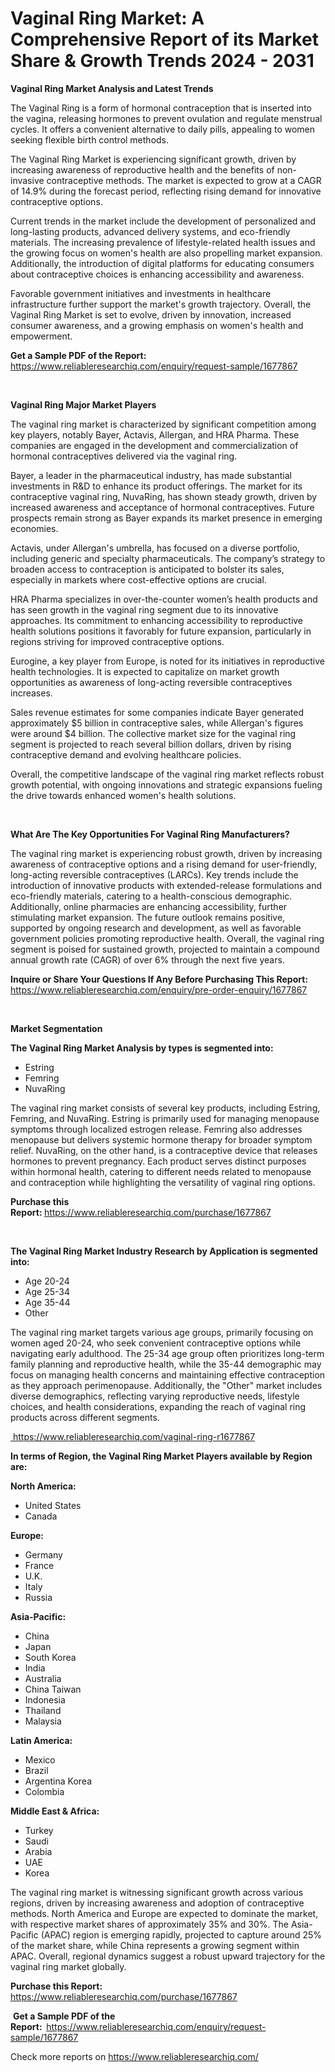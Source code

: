 <p><h1>Vaginal Ring Market: A Comprehensive Report of its Market Share & Growth Trends 2024 - 2031</h1></p><p><strong>Vaginal Ring Market Analysis and Latest Trends</strong></p>
<p><p>The Vaginal Ring is a form of hormonal contraception that is inserted into the vagina, releasing hormones to prevent ovulation and regulate menstrual cycles. It offers a convenient alternative to daily pills, appealing to women seeking flexible birth control methods.</p><p>The Vaginal Ring Market is experiencing significant growth, driven by increasing awareness of reproductive health and the benefits of non-invasive contraceptive methods. The market is expected to grow at a CAGR of 14.9% during the forecast period, reflecting rising demand for innovative contraceptive options. </p><p>Current trends in the market include the development of personalized and long-lasting products, advanced delivery systems, and eco-friendly materials. The increasing prevalence of lifestyle-related health issues and the growing focus on women's health are also propelling market expansion. Additionally, the introduction of digital platforms for educating consumers about contraceptive choices is enhancing accessibility and awareness. </p><p>Favorable government initiatives and investments in healthcare infrastructure further support the market's growth trajectory. Overall, the Vaginal Ring Market is set to evolve, driven by innovation, increased consumer awareness, and a growing emphasis on women's health and empowerment.</p></p>
<p><strong>Get a Sample PDF of the Report:&nbsp;</strong> <a href="https://www.reliableresearchiq.com/enquiry/request-sample/1677867?utm_campaign=1876&utm_medium=2&utm_source=Github&utm_content=ia&utm_term=28122024&utm_id=vaginal-ring">https://www.reliableresearchiq.com/enquiry/request-sample/1677867</a></p>
<p>&nbsp;</p>
<p><strong>Vaginal Ring Major Market Players</strong></p>
<p><p>The vaginal ring market is characterized by significant competition among key players, notably Bayer, Actavis, Allergan, and HRA Pharma. These companies are engaged in the development and commercialization of hormonal contraceptives delivered via the vaginal ring.</p><p>Bayer, a leader in the pharmaceutical industry, has made substantial investments in R&D to enhance its product offerings. The market for its contraceptive vaginal ring, NuvaRing, has shown steady growth, driven by increased awareness and acceptance of hormonal contraceptives. Future prospects remain strong as Bayer expands its market presence in emerging economies.</p><p>Actavis, under Allergan's umbrella, has focused on a diverse portfolio, including generic and specialty pharmaceuticals. The company’s strategy to broaden access to contraception is anticipated to bolster its sales, especially in markets where cost-effective options are crucial.</p><p>HRA Pharma specializes in over-the-counter women’s health products and has seen growth in the vaginal ring segment due to its innovative approaches. Its commitment to enhancing accessibility to reproductive health solutions positions it favorably for future expansion, particularly in regions striving for improved contraceptive options.</p><p>Eurogine, a key player from Europe, is noted for its initiatives in reproductive health technologies. It is expected to capitalize on market growth opportunities as awareness of long-acting reversible contraceptives increases.</p><p>Sales revenue estimates for some companies indicate Bayer generated approximately $5 billion in contraceptive sales, while Allergan's figures were around $4 billion. The collective market size for the vaginal ring segment is projected to reach several billion dollars, driven by rising contraceptive demand and evolving healthcare policies.</p><p>Overall, the competitive landscape of the vaginal ring market reflects robust growth potential, with ongoing innovations and strategic expansions fueling the drive towards enhanced women's health solutions.</p></p>
<p>&nbsp;</p>
<p><strong>What Are The Key Opportunities For Vaginal Ring Manufacturers?</strong></p>
<p><p>The vaginal ring market is experiencing robust growth, driven by increasing awareness of contraceptive options and a rising demand for user-friendly, long-acting reversible contraceptives (LARCs). Key trends include the introduction of innovative products with extended-release formulations and eco-friendly materials, catering to a health-conscious demographic. Additionally, online pharmacies are enhancing accessibility, further stimulating market expansion. The future outlook remains positive, supported by ongoing research and development, as well as favorable government policies promoting reproductive health. Overall, the vaginal ring segment is poised for sustained growth, projected to maintain a compound annual growth rate (CAGR) of over 6% through the next five years.</p></p>
<p><strong>Inquire or Share Your Questions If Any Before Purchasing This Report:</strong> <a href="https://www.reliableresearchiq.com/enquiry/pre-order-enquiry/1677867?utm_campaign=1876&utm_medium=2&utm_source=Github&utm_content=ia&utm_term=28122024&utm_id=vaginal-ring">https://www.reliableresearchiq.com/enquiry/pre-order-enquiry/1677867</a></p>
<p>&nbsp;</p>
<p><strong>Market Segmentation</strong></p>
<p><strong>The Vaginal Ring Market Analysis by types is segmented into:</strong></p>
<p><ul><li>Estring</li><li>Femring</li><li>NuvaRing</li></ul></p>
<p><p>The vaginal ring market consists of several key products, including Estring, Femring, and NuvaRing. Estring is primarily used for managing menopause symptoms through localized estrogen release. Femring also addresses menopause but delivers systemic hormone therapy for broader symptom relief. NuvaRing, on the other hand, is a contraceptive device that releases hormones to prevent pregnancy. Each product serves distinct purposes within hormonal health, catering to different needs related to menopause and contraception while highlighting the versatility of vaginal ring options.</p></p>
<p><strong>Purchase this Report:&nbsp;</strong><a href="https://www.reliableresearchiq.com/purchase/1677867?utm_campaign=1876&utm_medium=2&utm_source=Github&utm_content=ia&utm_term=28122024&utm_id=vaginal-ring">https://www.reliableresearchiq.com/purchase/1677867</a></p>
<p>&nbsp;</p>
<p><strong>The Vaginal Ring Market Industry Research by Application is segmented into:</strong></p>
<p><ul><li>Age 20-24</li><li>Age 25-34</li><li>Age 35-44</li><li>Other</li></ul></p>
<p><p>The vaginal ring market targets various age groups, primarily focusing on women aged 20-24, who seek convenient contraceptive options while navigating early adulthood. The 25-34 age group often prioritizes long-term family planning and reproductive health, while the 35-44 demographic may focus on managing health concerns and maintaining effective contraception as they approach perimenopause. Additionally, the "Other" market includes diverse demographics, reflecting varying reproductive needs, lifestyle choices, and health considerations, expanding the reach of vaginal ring products across different segments.</p></p>
<p><a href="https://www.reliableresearchiq.com/vaginal-ring-r1677867?utm_campaign=1876&utm_medium=2&utm_source=Github&utm_content=ia&utm_term=28122024&utm_id=vaginal-ring">&nbsp;https://www.reliableresearchiq.com/vaginal-ring-r1677867</a></p>
<p><strong>In terms of Region, the Vaginal Ring Market Players available by Region are:</strong></p>
<p>
    <p> <strong> North America: </strong>
        <ul>
            <li>United States</li>
            <li>Canada</li>
        </ul>
        </p> 
    <p> <strong> Europe: </strong>
        <ul>
            <li>Germany</li>
            <li>France</li>
            <li>U.K.</li>
            <li>Italy</li>
            <li>Russia</li>
        </ul>
        </p> 
    <p> <strong> Asia-Pacific: </strong>
        <ul>
            <li>China</li>
            <li>Japan</li>
            <li>South Korea</li>
            <li>India</li>
            <li>Australia</li>
            <li>China Taiwan</li>
            <li>Indonesia</li>
            <li>Thailand</li>
            <li>Malaysia</li>
        </ul>
        </p> 
    <p> <strong> Latin America: </strong>
        <ul>
            <li>Mexico</li>
            <li>Brazil</li>
            <li>Argentina Korea</li>
            <li>Colombia</li>
        </ul>
        </p> 
    <p> <strong> Middle East & Africa: </strong>
        <ul>
            <li>Turkey</li>
            <li>Saudi</li>
            <li>Arabia</li>
            <li>UAE</li>
            <li>Korea</li>
        </ul>
    </p>
    </p>
<p><p>The vaginal ring market is witnessing significant growth across various regions, driven by increasing awareness and adoption of contraceptive methods. North America and Europe are expected to dominate the market, with respective market shares of approximately 35% and 30%. The Asia-Pacific (APAC) region is emerging rapidly, projected to capture around 25% of the market share, while China represents a growing segment within APAC. Overall, regional dynamics suggest a robust upward trajectory for the vaginal ring market globally.</p></p>
<p><strong>Purchase this Report: </strong><a href="https://www.reliableresearchiq.com/purchase/1677867?utm_campaign=1876&utm_medium=2&utm_source=Github&utm_content=ia&utm_term=28122024&utm_id=vaginal-ring">https://www.reliableresearchiq.com/purchase/1677867</a></p>
<p>&nbsp;<strong>Get a Sample PDF of the Report:&nbsp;&nbsp;</strong><a href="https://www.reliableresearchiq.com/enquiry/request-sample/1677867?utm_campaign=1876&utm_medium=2&utm_source=Github&utm_content=ia&utm_term=28122024&utm_id=vaginal-ring">https://www.reliableresearchiq.com/enquiry/request-sample/1677867</a></p>
<p><strong></strong></p>
<p>Check more reports on <a href="https://www.reliableresearchiq.com/?utm_campaign=1876&utm_medium=2&utm_source=Github&utm_content=ia&utm_term=28122024&utm_id=vaginal-ring">https://www.reliableresearchiq.com/</a></p>